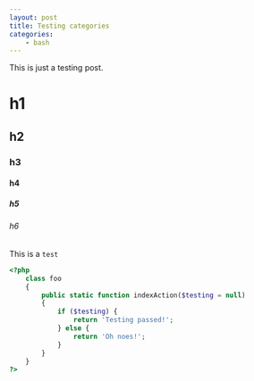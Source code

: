```yaml
---
layout: post
title: Testing categories
categories:
    - bash
---
```


This is just a testing post.

# h1

## h2

### h3

#### h4

##### h5

###### h6

This is a `test`

```php
<?php
    class foo
    {
        public static function indexAction($testing = null)
        {
            if ($testing) {
                return 'Testing passed!';
            } else {
                return 'Oh noes!';
            }
        }
    }
?>
```
